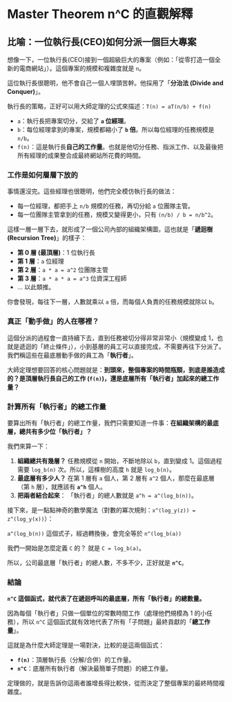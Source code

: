 # Master Theorem n^C 的直觀解釋

## 比喻：一位執行長(CEO)如何分派一個巨大專案

想像一下，一位執行長(CEO)接到一個超級巨大的專案（例如：「從零打造一個全新的電商網站」）。這個專案的規模和複雜度就是 `n`。

這位執行長很聰明，他不會自己一個人埋頭苦幹。他採用了「**分治法 (Divide and Conquer)**」。

執行長的策略，正好可以用大師定理的公式來描述：`T(n) = aT(n/b) + f(n)`

*   `a`：執行長把專案切分，交給了 **`a` 位經理**。
*   `b`：每位經理拿到的專案，規模都縮小了 **`b` 倍**。所以每位經理的任務規模是 `n/b`。
*   `f(n)`：這是執行長**自己的工作量**。也就是他切分任務、指派工作、以及最後把所有經理的成果整合成最終網站所花費的時間。

### 工作是如何層層下放的

事情還沒完。這些經理也很聰明，他們完全模仿執行長的做法：

*   每一位經理，都把手上 `n/b` 規模的任務，再切分給 `a` 位團隊主管。
*   每一位團隊主管拿到的任務，規模又變得更小，只有 `(n/b) / b = n/b^2`。

這樣一層一層下去，就形成了一個公司內部的組織架構圖，這也就是「**遞迴樹 (Recursion Tree)**」的樣子：

*   **第 0 層 (最頂層)**：1 位執行長
*   **第 1 層**：`a` 位經理
*   **第 2 層**：`a * a = a^2` 位團隊主管
*   **第 3 層**：`a * a * a = a^3` 位資深工程師
*   ... 以此類推。

你會發現，每往下一層，人數就乘以 `a` 倍，而每個人負責的任務規模就除以 `b`。

### 真正「動手做」的人在哪裡？

這個分派的過程會一直持續下去，直到任務被切分得非常非常小（規模變成 1，也就是遞迴的「終止條件」），小到基層的員工可以直接完成，不需要再往下分派了。我們稱這些在最底層動手做的員工為「**執行者**」。

大師定理想要回答的核心問題就是：**到頭來，整個專案的時間瓶頸，到底是誰造成的？是頂層執行長自己的工作 (`f(n)`)，還是底層所有「執行者」加起來的總工作量？**

### 計算所有「執行者」的總工作量

要算出所有「執行者」的總工作量，我們只需要知道一件事：**在組織架構的最底層，總共有多少位「執行者」？**

我們來算一下：

1.  **組織總共有幾層？** 任務規模從 `n` 開始，不斷地除以 `b`，直到變成 1。這個過程需要 `log_b(n)` 次。所以，這棵樹的高度 `h` 就是 `log_b(n)`。
2.  **最底層有多少人？** 在第 1 層有 `a` 個人，第 2 層有 `a^2` 個人，那麼在最底層（第 `h` 層），就應該有 **`a^h`** 個人。
3.  **把兩者結合起來**： 「執行者」的總人數就是 `a^h = a^(log_b(n))`。

接下來，是一點點神奇的數學魔法（對數的冪次規則：`x^(log_y(z)) = z^(log_y(x))`）：

`a^(log_b(n))` 這個式子，經過轉換後，會完全等於 `n^(log_b(a))`

我們一開始是怎麼定義 `C` 的？ 就是 `C = log_b(a)`。

所以，公司最底層「執行者」的總人數，不多不少，正好就是 **`n^C`**。

### 結論

**`n^C` 這個函式，就代表了在遞迴呼叫的最底層，所有「執行者」的總數量。**

因為每個「執行者」只做一個單位的常數時間工作（處理他們規模為 1 的小任務），所以 `n^C` 這個函式就有效地代表了所有「子問題」最終貢獻的「**總工作量**」。

這就是為什麼大師定理是一場對決，比較的是這兩個函式：

*   **`f(n)`**：頂層執行長（分解/合併）的工作量。
*   **`n^C`**：底層所有執行者（解決最簡單子問題）的總工作量。

定理做的，就是告訴你這兩者誰增長得比較快，從而決定了整個專案的最終時間複雜度。
